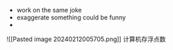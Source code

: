 

- work on the same joke
- exaggerate something could be funny
- 

![[Pasted image 20240212005705.png]]
计算机存浮点数

